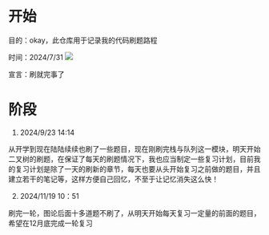 # 开始

目的：okay，此仓库用于记录我的代码刷题路程

时间：2024/7/31 ![](https://pic.imgdb.cn/item/66a9fc5cd9c307b7e914b479.jpg)

宣言：刷就完事了

# 阶段


1. 2024/9/23 14:14

从开学到现在陆陆续续也刷了一些题目，现在刚刷完栈与队列这一模块，明天开始二叉树的刷题，在保证了每天的刷题情况下，我也应当制定一些复习计划，目前我的复习计划是除了一天的刷新的章节，每天也要从头开始复习之前做的题目，并且建立若干的笔记等，这样方便自己回忆，不至于让记忆消失这么快！

2. 2024/11/19 10：51

刷完一轮，图论后面十多道题不刷了，从明天开始每天复习一定量的前面的题目，希望在12月底完成一轮复习